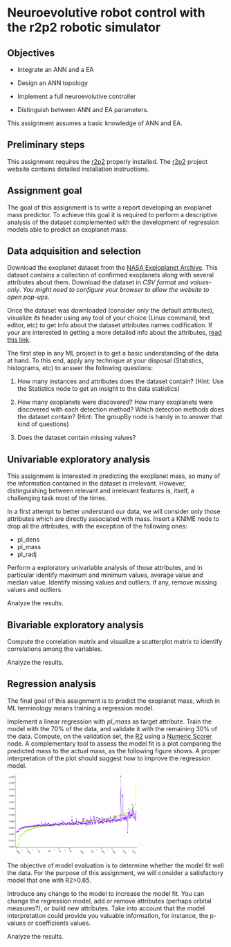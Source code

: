 # Neuroevolutive robot control with the r2p2 robotic simulator

## Objectives

* Integrate an ANN and a EA

* Design an ANN topology

* Implement a full neuroevolutive controller

* Distinguish between ANN and EA parameters.

This assignment assumes a basic knowledge of ANN and EA.

## Preliminary steps

This assignment requires the [r2p2](https://github.com/ISG-UAH/r2p2) properly installed. The [r2p2](https://github.com/ISG-UAH/r2p2) project website contains detailed installation instructions.

## Assignment goal

The goal of this assignment is to write a report developing an exoplanet mass predictor. To achieve this goal it is required to perform a descriptive analysis of the dataset complemented with the development of regression models able to predict an exoplanet mass.

## Data adquisition and selection

Download the exoplanet dataset from the [NASA Exploplanet Archive](https://exoplanetarchive.ipac.caltech.edu/cgi-bin/TblView/nph-tblView?app=ExoTbls&config=planets). This dataset contains a collection of confirmed exoplanets along with several attributes about them. Download the dataset in *CSV format* and *values-only*. *You might need to configure your browser to allow the website to open pop-ups*.

Once the dataset was downloaded (consider only the default attributes), visualize its header using any tool of your choice (Linux command, text editor, etc) to get info about the dataset attributes names codification. If your are interested in getting a more detailed info about the attributes, [read this link](https://exoplanetarchive.ipac.caltech.edu/docs/API_exoplanet_columns.html).

The first step in any ML project is to get a basic understanding of the data at hand. To this end, apply any technique at your disposal (Statistics, histograms, etc) to answer the following questions:

1. How many instances and attributes does the dataset contain? (Hint: Use the Statistics node to get an insight to the data statistics)

2. How many exoplanets were discovered? How many exoplanets were discovered with each detection method? Which detection methods does the dataset contain? (Hint: The groupBy node is handy in to answer that kind of questions)

3. Does the dataset contain missing values?

## Univariable exploratory analysis

This assignment is interested in predicting the exoplanet mass, so many of the information contained in the dataset is irrelevant. However, distinguishing between relevant and irrelevant features is, itself, a challenging task most of the times.

In a first attempt to better understand our data, we will consider only those attributes which are directly associated with mass. Insert a KNIME node to drop all the attributes, with the exception of the following ones:

* pl_dens
* pl_mass
* pl_radj

Perform a exploratory univariable analysis of those attributes, and in particular identify maximum and minimum values, average value and median value. Identify missing values and outliers. If any, remove missing values and outliers.

Analyze the results.

## Bivariable exploratory analysis

Compute the correlation matrix and visualize a scatterplot matrix to identify correlations among the variables. 

Analyze the results.

## Regression analysis

The final goal of this assignment is to predict the exoplanet mass, which in ML terminology means training a regression model.

Implement a linear regression with *pl_mass* as target attribute. Train the model with the 70% of the data, and validate it with the remaining 30% of the data. Compute, on the validation set, the [R2](https://en.wikipedia.org/wiki/Coefficient_of_determination) using a [Numeric Scorer](https://nodepit.com/node/org.knime.base.node.mine.scorer.numeric.NumericScorerNodeFactory) node. A complementary tool to assess the model fit is a plot comparing the predicted mass to the actual mass, as the following figure shows. A proper interpretation of the plot should suggest how to improve the regression model.

<img align="center" src="regression.png" width="300">

The objective of model evaluation is to determine whether the model fit well the data. For the purpose of this assignment, we will consider a satisfactory model that one with R2>0.65.

Introduce any change to the model to increase the model fit. You can change the regression model, add or remove attributes (perhaps orbital measures?), or build new attributes. Take into account that the model interpretation could provide you valuable information, for instance, the p-values or coefficients values.

Analyze the results.
